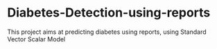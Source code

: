 # Diabetes-Detection-using-reports
This project aims at predicting diabetes using reports, using Standard Vector Scalar Model
